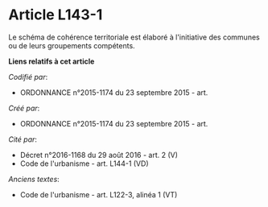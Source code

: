 # Article L143-1

Le schéma de cohérence territoriale est élaboré à l'initiative des communes ou de leurs groupements compétents.

**Liens relatifs à cet article**

_Codifié par_:

  - ORDONNANCE n°2015-1174 du 23 septembre 2015 - art.

_Créé par_:

  - ORDONNANCE n°2015-1174 du 23 septembre 2015 - art.

_Cité par_:

  - Décret n°2016-1168 du 29 août 2016 - art. 2 (V)
  - Code de l'urbanisme - art. L144-1 (VD)

_Anciens textes_:

  - Code de l'urbanisme - art. L122-3, alinéa 1 (VT)
